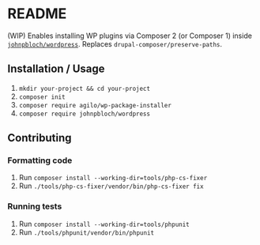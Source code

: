 # README

(WIP) Enables installing WP plugins via Composer 2 (or Composer 1) inside [`johnpbloch/wordpress`](https://github.com/johnpbloch/wordpress). Replaces `drupal-composer/preserve-paths`.

## Installation / Usage

1. `mkdir your-project && cd your-project`
2. `composer init`
3. `composer require agilo/wp-package-installer`
4. `composer require johnpbloch/wordpress`

## Contributing

### Formatting code

1. Run `composer install --working-dir=tools/php-cs-fixer`
2. Run `./tools/php-cs-fixer/vendor/bin/php-cs-fixer fix`

### Running tests

1. Run `composer install --working-dir=tools/phpunit`
2. Run `./tools/phpunit/vendor/bin/phpunit`

